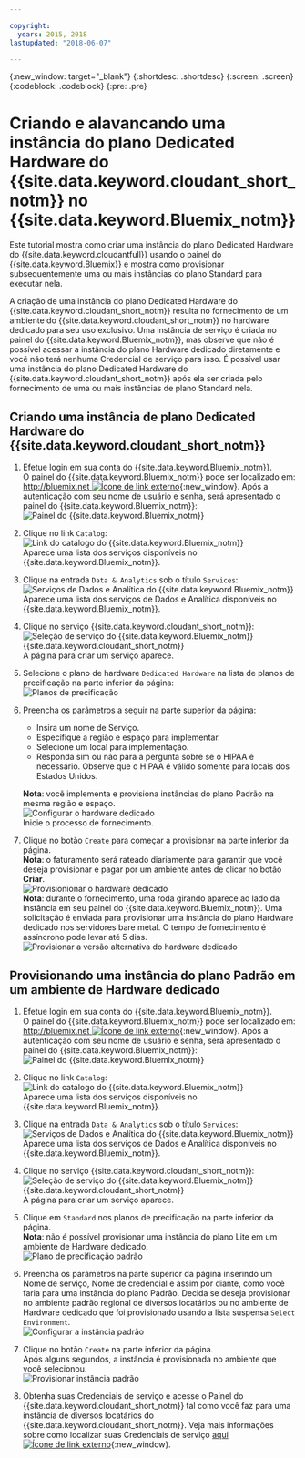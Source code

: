 ```yaml
---

copyright:
  years: 2015, 2018
lastupdated: "2018-06-07"

---
```


{:new_window: target="_blank"}
{:shortdesc: .shortdesc}
{:screen: .screen}
{:codeblock: .codeblock}
{:pre: .pre}

<!-- Acrolinx: 2017-02-23 -->

# Criando e alavancando uma instância do plano Dedicated Hardware do {{site.data.keyword.cloudant_short_notm}} no {{site.data.keyword.Bluemix_notm}}

Este tutorial mostra como criar uma instância do plano Dedicated
Hardware do {{site.data.keyword.cloudantfull}}
usando o painel do {{site.data.keyword.Bluemix}} e mostra como provisionar subsequentemente uma ou mais
instâncias do plano Standard para executar nela. 

A criação de uma instância do plano Dedicated
Hardware do {{site.data.keyword.cloudant_short_notm}} resulta no fornecimento
de um ambiente do {{site.data.keyword.cloudant_short_notm}} no hardware dedicado para seu uso exclusivo. Uma instância
de serviço é criada no painel do {{site.data.keyword.Bluemix_notm}}, mas observe que não é possível
acessar a instância do plano Hardware dedicado diretamente e você não terá
nenhuma Credencial de serviço para isso. É possível usar uma instância do plano Dedicated
Hardware do {{site.data.keyword.cloudant_short_notm}}
após ela ser criada pelo fornecimento de uma ou mais instâncias de plano
Standard nela.

## Criando uma instância de plano Dedicated Hardware do {{site.data.keyword.cloudant_short_notm}}  

1.  Efetue login em sua conta do {{site.data.keyword.Bluemix_notm}}.<br/>
    O painel do {{site.data.keyword.Bluemix_notm}} pode ser localizado em:
[http://bluemix.net ![Ícone de link externo](../images/launch-glyph.svg "Ícone de link externo")](http://bluemix.net){:new_window}.
    Após a autenticação com seu nome de usuário e senha,
será apresentado o painel do {{site.data.keyword.Bluemix_notm}}:<br/>
    ![Painel do {{site.data.keyword.Bluemix_notm}}](images/img0001.png)

2.  Clique no link `Catalog`:<br/>
    ![Link do catálogo do {{site.data.keyword.Bluemix_notm}}](images/img0002.png)<br/>
    Aparece uma lista dos serviços disponíveis no {{site.data.keyword.Bluemix_notm}}.

3.  Clique na entrada `Data & Analytics` sob o título `Services`:<br/>
    ![Serviços de Dados e Analítica do {{site.data.keyword.Bluemix_notm}}](images/img0003.png)<br/>
    Aparece uma lista dos serviços de Dados e Analítica
disponíveis no {{site.data.keyword.Bluemix_notm}}.

4.  Clique no serviço {{site.data.keyword.cloudant_short_notm}}:<br/>
    ![Seleção de serviço do {{site.data.keyword.Bluemix_notm}} {{site.data.keyword.cloudant_short_notm}}](images/img0004.png)<br/>
    A página para criar um serviço aparece. 

5.  Selecione o plano de hardware `Dedicated Hardware` na lista de planos de precificação na parte inferior da página:<br/>
    ![Planos de precificação](../tutorials/images/pricing_plan.png)
    
6.  Preencha os parâmetros a seguir na parte superior da página: <br/>
    -   Insira um nome de Serviço.<br/>
    -   Especifique a região e espaço para implementar.<br/>
    -   Selecione um local para implementação.<br/>
    -   Responda sim ou não para a pergunta sobre se o HIPAA é necessário. Observe que o HIPAA é válido somente para locais dos Estados Unidos.<br/> 
     
    **Nota**: você implementa e provisiona instâncias do plano Padrão na mesma região e espaço.    
    ![Configurar o hardware dedicado](../tutorials/images/select_deployment_location.png)<br/>
    Inicie o processo de fornecimento. 
    
7.  Clique no botão `Create` para começar a provisionar na parte inferior da página. <br/>
    **Nota**: o faturamento será rateado diariamente para garantir que você deseja provisionar e
    pagar por um ambiente antes de clicar no botão **Criar**.<br/>
    ![Provisionionar o hardware dedicado](../tutorials/images/create_button_provision.png)<br/>
    **Nota**: durante o fornecimento, uma roda girando aparece ao lado da instância em
    seu painel do {{site.data.keyword.Bluemix_notm}}. Uma solicitação é enviada para provisionar uma instância do plano Hardware dedicado nos
    servidores bare metal. O tempo de fornecimento é assíncrono pode levar até 5 dias.
    ![Provisionar a versão alternativa do hardware dedicado](../tutorials/images/create_button_provision2.png)<br/>
    
## Provisionando uma instância do plano Padrão em um ambiente de Hardware dedicado

1.  Efetue login em sua conta do {{site.data.keyword.Bluemix_notm}}.<br/>
    O painel do {{site.data.keyword.Bluemix_notm}} pode ser localizado em:
[http://bluemix.net ![Ícone de link externo](../images/launch-glyph.svg "Ícone de link externo")](http://bluemix.net){:new_window}.
    Após a autenticação com seu nome de usuário e senha,
será apresentado o painel do {{site.data.keyword.Bluemix_notm}}:<br/>
    ![Painel do {{site.data.keyword.Bluemix_notm}}](images/img0001.png)

2.  Clique no link `Catalog`:<br/>
    ![Link do catálogo do {{site.data.keyword.Bluemix_notm}}](images/img0002.png)<br/>
    Aparece uma lista dos serviços disponíveis no {{site.data.keyword.Bluemix_notm}}.

3.  Clique na entrada `Data & Analytics` sob o título `Services`:<br/>
    ![Serviços de Dados e Analítica do {{site.data.keyword.Bluemix_notm}}](images/img0003.png)<br/>
    Aparece uma lista dos serviços de Dados e Analítica
disponíveis no {{site.data.keyword.Bluemix_notm}}.

4.  Clique no serviço {{site.data.keyword.cloudant_short_notm}}:<br>
    ![Seleção de serviço do {{site.data.keyword.Bluemix_notm}} {{site.data.keyword.cloudant_short_notm}}](images/img0004.png)<br/>
    A página para criar um serviço aparece.  

5.  Clique em `Standard` nos planos de precificação na parte inferior da página. <br/>
    **Nota**: não é possível provisionar uma instância do plano Lite em um ambiente de Hardware dedicado.<br/>
    ![Plano de precificação padrão](../tutorials/images/standard_pricing_plan.png)
    
6.  Preencha os parâmetros na parte superior da página inserindo um Nome de serviço, Nome de credencial e assim por diante,
como você faria para uma instância do plano Padrão. Decida se deseja provisionar no ambiente padrão regional de diversos locatários
ou no ambiente de Hardware dedicado que foi provisionado usando a lista suspensa `Select Environment`.<br/>
    ![Configurar a instância padrão](../tutorials/images/select_environment.png)
    
7.  Clique no botão `Create` na parte inferior da página.<br/>
    Após alguns segundos, a instância é provisionada no ambiente que você selecionou.<br/>
    ![Provisionar instância padrão](../tutorials/images/create_button_provision_standard.png)
    
8.  Obtenha suas Credenciais de serviço e acesse o Painel do {{site.data.keyword.cloudant_short_notm}} tal como você faz para uma instância de diversos locatários do {{site.data.keyword.cloudant_short_notm}}. 
    Veja mais informações sobre como localizar suas Credenciais de serviço [aqui ![Ícone de link externo](../images/launch-glyph.svg "Ícone de link externo")](https://console.bluemix.net/docs/services/Cloudant/tutorials/create_service.html#locating-your-service-credentials){:new_window}. 
     
